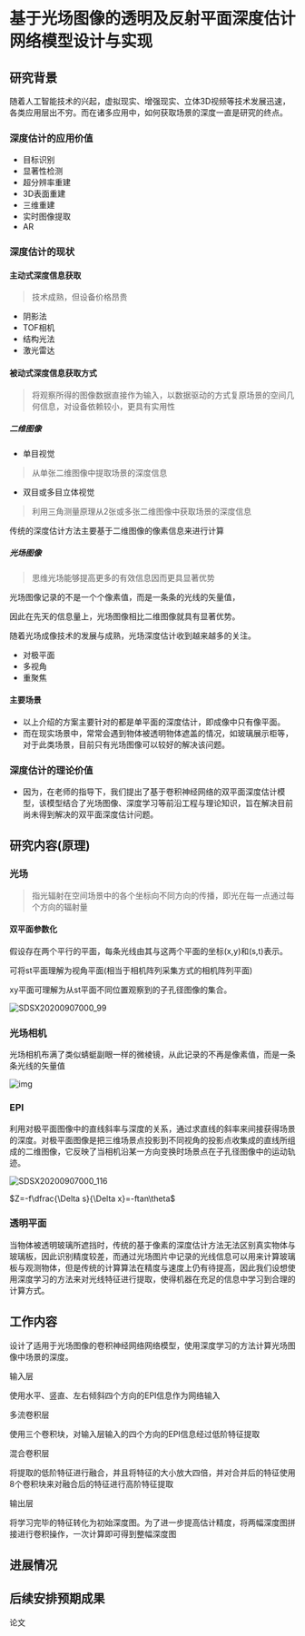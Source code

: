 # 基于光场图像的透明及反射平面深度估计网络模型设计与实现

## 研究背景

随着人工智能技术的兴起，虚拟现实、增强现实、立体3D视频等技术发展迅速，各类应用层出不穷。而在诸多应用中，如何获取场景的深度一直是研究的终点。

### 深度估计的应用价值

* 目标识别
* 显著性检测
* 超分辨率重建
* 3D表面重建
* 三维重建
* 实时图像提取
* AR

### 深度估计的现状

#### 主动式深度信息获取

> 技术成熟，但设备价格昂贵

* 阴影法
* TOF相机
* 结构光法
* 激光雷达

#### 被动式深度信息获取方式

> 将观察所得的图像数据直接作为输入，以数据驱动的方式复原场景的空间几何信息，对设备依赖较小，更具有实用性

##### 二维图像

* 单目视觉

> 从单张二维图像中提取场景的深度信息

* 双目或多目立体视觉

> 利用三角测量原理从2张或多张二维图像中获取场景的深度信息

传统的深度估计方法主要基于二维图像的像素信息来进行计算

##### 光场图像

> 思维光场能够提高更多的有效信息因而更具显著优势

光场图像记录的不是一个个像素值，而是一条条的光线的矢量值，

因此在先天的信息量上，光场图像相比二维图像就具有显著优势。

随着光场成像技术的发展与成熟，光场深度估计收到越来越多的关注。

* 对极平面
* 多视角
* 重聚焦

#### 主要场景

* 以上介绍的方案主要针对的都是单平面的深度估计，即成像中只有像平面。
* 而在现实场景中，常常会遇到物体被透明物体遮盖的情况，如玻璃展示柜等，对于此类场景，目前只有光场图像可以较好的解决该问题。

### 深度估计的理论价值

* 因为，在老师的指导下，我们提出了基于卷积神经网络的双平面深度估计模型，该模型结合了光场图像、深度学习等前沿工程与理论知识，旨在解决目前尚未得到解决的双平面深度估计问题。

## 研究内容(原理)

### 光场

> 指光辐射在空间场景中的各个坐标向不同方向的传播，即光在每一点通过每个方向的辐射量

#### 双平面参数化

假设存在两个平行的平面，每条光线由其与这两个平面的坐标(x,y)和(s,t)表示。

可将st平面理解为视角平面(相当于相机阵列采集方式的相机阵列平面)

xy平面可理解为从st平面不同位置观察到的子孔径图像的集合。

![SDSX20200907000_99](/Users/creative/Downloads/SDSX20200907000_99.jpg)

### 光场相机

光场相机布满了类似蜻蜓副眼一样的微棱镜，从此记录的不再是像素值，而是一条条光线的矢量值

![img](/Users/creative/Downloads/9261bb1d977fb0226ff3042e16b3c9d5_b.png)

### EPI

利用对极平面图像中的直线斜率与深度的关系，通过求直线的斜率来间接获得场景的深度。对极平面图像是把三维场景点投影到不同视角的投影点收集成的直线所组成的二维图像，它反映了当相机沿某一方向变换时场景点在子孔径图像中的运动轨迹。

![SDSX20200907000_116](http://img.hjxie.icu/SDSX20200907000_116.jpg)

$Z=-f\dfrac{\Delta s}{\Delta x}=-ftan\theta$

### 透明平面

当物体被透明玻璃所遮挡时，传统的基于像素的深度估计方法无法区别真实物体与玻璃板，因此识别精度较差，而通过光场图片中记录的光线信息可以用来计算玻璃板与观测物体，但是传统的计算算法在精度与速度上仍有待提高，因此我们设想使用深度学习的方法来对光线特征进行提取，使得机器在充足的信息中学习到合理的计算方式。



## 工作内容

设计了适用于光场图像的卷积神经网络网络模型，使用深度学习的方法计算光场图像中场景的深度。

输入层

使用水平、竖直、左右倾斜四个方向的EPI信息作为网络输入

多流卷积层

使用三个卷积块，对输入层输入的四个方向的EPI信息经过低阶特征提取

混合卷积层

将提取的低阶特征进行融合，并且将特征的大小放大四倍，并对合并后的特征使用8个卷积块来对融合后的特征进行高阶特征提取

输出层

将学习完毕的特征转化为初始深度图。为了进一步提高估计精度，将两幅深度图拼接进行卷积操作，一次计算即可得到整幅深度图



## 进展情况



## 后续安排预期成果

论文






